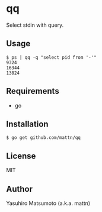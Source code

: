 # qq

Select stdin with query.

## Usage

```
$ ps | qq -q "select pid from '-'"
9324
16344
13824
```

## Requirements

* go

## Installation

```
$ go get github.com/mattn/qq
```

## License

MIT

## Author

Yasuhiro Matsumoto (a.k.a. mattn)
